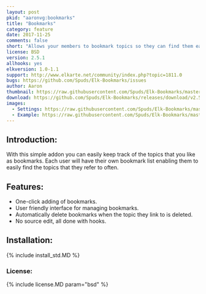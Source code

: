 ```yaml
---
layout: post
pkid: "aaronvg:bookmarks"
title: "Bookmarks"
category: feature
date: 2017-11-25
comments: false
short: "Allows your members to bookmark topics so they can find them easily in the future"
license: BSD
version: 2.5.1
allhooks: yes
elkversion: 1.0-1.1
support: http://www.elkarte.net/community/index.php?topic=1811.0
bugs: https://github.com/Spuds/Elk-Bookmarks/issues
author: Aaron
thumbnail: https://raw.githubusercontent.com/Spuds/Elk-Bookmarks/master/sample-images/bookmarks.jpg
download: https://github.com/Spuds/Elk-Bookmarks/releases/download/v2.5.1/elk_bookmarks_251.zip
images:
  - Settings: https://raw.githubusercontent.com/Spuds/Elk-Bookmarks/master/sample-images/one.jpg
  - Example: https://raw.githubusercontent.com/Spuds/Elk-Bookmarks/master/sample-images/bookmarks.jpg
---
```


## Introduction:
With this simple addon you can easily keep track of the topics that you like as bookmarks.  Each user will have their own bookmark list enabling them to easily find the topics that they refer to often.

## Features:
 -  One-click adding of bookmarks.
 -  User friendly interface for managing bookmarks.
 -  Automatically delete bookmarks when the topic they link to is deleted.
 -  No source edit, all done with hooks.

## Installation:
{% include install_std.MD %}

### License:
{% include license.MD param="bsd" %}